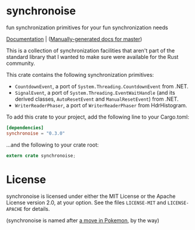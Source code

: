 # synchronoise

fun synchronization primitives for your fun synchronization needs

[Documentation](https://docs.rs/synchronoise) | ([Manually-generated docs for master][doc-dev])

[doc-dev]: https://shiva.icesoldier.me/synchronoise-dev/synchronoise/

This is a collection of synchronization facilities that aren't part of the standard library that I
wanted to make sure were available for the Rust community.

This crate contains the following synchronization primitives:

* `CountdownEvent`, a port of `System.Threading.CountdownEvent` from .NET.
* `SignalEvent`, a port of `System.Threading.EventWaitHandle` (and its derived classes,
  `AutoResetEvent` and `ManualResetEvent`) from .NET.
* `WriterReaderPhaser`, a port of `WriterReaderPhaser` from HdrHistogram.

To add this crate to your project, add the following line to your Cargo.toml:

```toml
[dependencies]
synchronoise = "0.3.0"
```

...and the following to your crate root:

```rust
extern crate synchronoise;
```

# License

synchronoise is licensed under either the MIT License or the Apache License version 2.0, at your
option. See the files `LICENSE-MIT` and `LICENSE-APACHE` for details.

(synchronoise is named after [a move in Pokemon][synch], by the way)

[synch]: http://bulbapedia.bulbagarden.net/wiki/Synchronoise_(move)

<!-- vim: set tw=100 expandtab: -->
